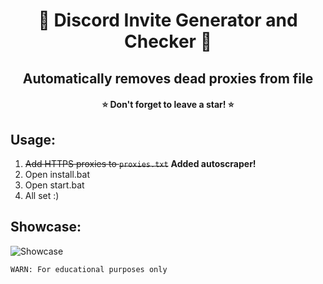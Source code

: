 <h1 align="center"> 🎯 Discord Invite Generator and Checker 🎯 </h1>
<h2 align="center">Automatically removes dead proxies from file</h2>
<h4 align="center">⭐ Don't forget to leave a star! ⭐</h4>

## Usage:
1. ~~Add HTTPS proxies to `proxies.txt`~~ **Added autoscraper!**
2. Open install.bat
3. Open start.bat
4. All set :)

## Showcase:
![Showcase](https://i.imgur.com/moRddPH.png)

`WARN: For educational purposes only`
